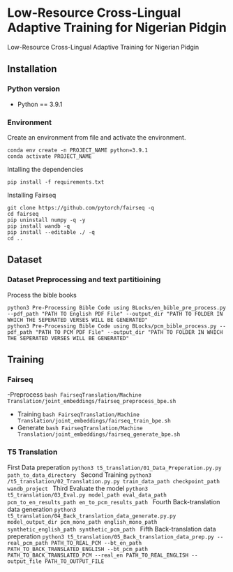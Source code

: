 # Low-Resource Cross-Lingual Adaptive Training for Nigerian Pidgin
Low-Resource Cross-Lingual Adaptive Training for Nigerian Pidgin

## Installation

### Python version

* Python == 3.9.1

### Environment

Create an environment from file and activate the environment.

```
conda env create -n PROJECT_NAME python=3.9.1
conda activate PROJECT_NAME
```

Intalling the dependencies

```
pip install -f requirements.txt
```


Installing Fairseq

```
git clone https://github.com/pytorch/fairseq -q
cd fairseq
pip uninstall numpy -q -y
pip install wandb -q
pip install --editable ./ -q
cd ..
```

## Dataset


### Dataset Preprocessing and text partitioining
Process the bible books

```
python3 Pre-Processing Bible Code using BLocks/en_bible_pre_process.py --pdf_path "PATH TO English PDF File" --output_dir "PATH TO FOLDER IN WHICH THE SEPERATED VERSES WILL BE GENERATED"
python3 Pre-Processing Bible Code using BLocks/pcm_bible_process.py --pdf_path "PATH TO PCM PDF File" --output_dir "PATH TO FOLDER IN WHICH THE SEPERATED VERSES WILL BE GENERATED"
```


## Training
### Fairseq
-Preprocess
`bash FairseqTranslation/Machine Translation/joint_embeddings/fairseq_preprocess_bpe.sh `
- Training
`bash FairseqTranslation/Machine Translation/joint_embeddings/fairseq_train_bpe.sh`
- Generate 
`bash FairseqTranslation/Machine Translation/joint_embeddings/fairseq_generate_bpe.sh`

### T5 Translation
First Data preperation
`python3 t5_translation/01_Data_Preperation.py.py path_to_data_directory `
Second Training
`python3 /t5_translation/02_Translation.py.py train_data_path checkpoint_path wandb_project `
Third Evaluate the model
`python3 t5_translation/03_Eval.py model_path eval_data_path pcm_to_en_results_path en_to_pcm_results_path `
Fourth Back-translation data generation
`python3 t5_translation/04_Back_translation_data_generate.py.py model_output_dir pcm_mono_path english_mono_path synthetic_english_path synthetic_pcm_path `
Fifth Back-translation data preperation
`python3 t5_translation/05_Back_translation_data_prep.py --real_pcm_path PATH_TO_REAL_PCM --bt_en_path PATH_TO_BACK_TRANSLATED_ENGLISH --bt_pcm_path PATH_TO_BACK_TRANSLATED_PCM --real_en PATH_TO_REAL_ENGLISH --output_file PATH_TO_OUTPUT_FILE `


